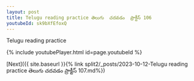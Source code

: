 ```yaml
---
layout: post
title: Telugu reading practice తెలుగు  చదవడం  ప్రాక్టీస్ 106
youtubeId: sk9bXfEfoxQ
---
```

 
 
Telugu reading practice
 
 
 
 
 


{% include youtubePlayer.html id=page.youtubeId %}
 
[Next]({{ site.baseurl }}{% link  split2/_posts/2023-10-12-Telugu reading practice తెలుగు  చదవడం  ప్రాక్టీస్ 107.md%})
 

